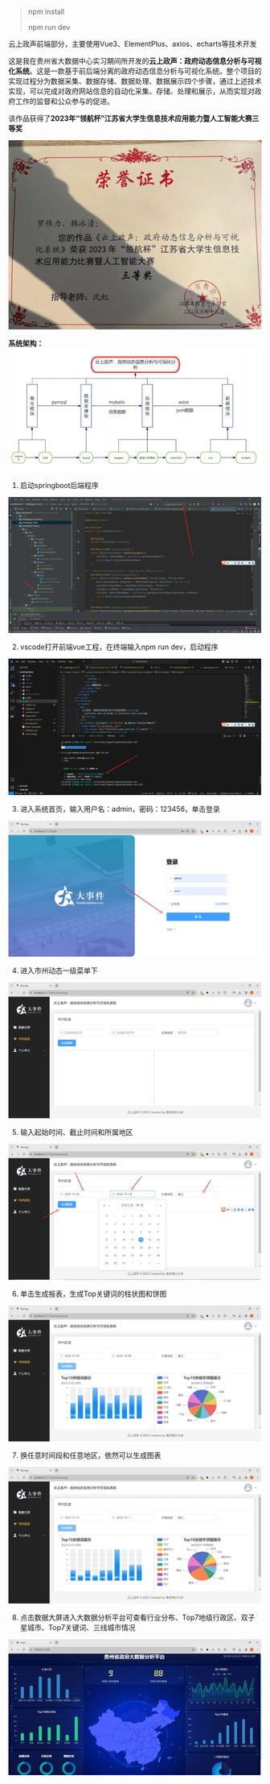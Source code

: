 

> npm install
>
> npm run dev

云上政声前端部分，主要使用Vue3、ElementPlus、axios、echarts等技术开发

这是我在贵州省大数据中心实习期间所开发的**云上政声：政府动态信息分析与可视化系统**。这是一款基于前后端分离的政府动态信息分析与可视化系统。整个项目的实现过程分为数据采集、数据存储、数据处理、数据展示四个步骤，通过上述技术实现，可以完成对政府网站信息的自动化采集、存储、处理和展示，从而实现对政府工作的监督和公众参与的促进。

该作品获得了**2023年“领航杯”江苏省大学生信息技术应用能力暨人工智能大赛三等奖**

![image-20240312213833023](README.assets/image-20240312213833023.png)



**系统架构：**![image-20240122152202004](README.assets/image-20240122152202004.png)

1. 启动springboot后端程序

![img](README.assets/wps1.jpg) 

 

2. vscode打开前端vue工程，在终端输入npm run dev，启动程序

![img](README.assets/wps2.jpg) 

 

3. 进入系统首页，输入用户名：admin，密码：123456，单击登录

![img](README.assets/wps3.jpg) 

 

4. 进入市州动态一级菜单下

![img](README.assets/wps4.jpg) 

 

5. 输入起始时间、截止时间和所属地区

![img](README.assets/wps5.jpg) 

 

6. 单击生成报表，生成Top关键词的柱状图和饼图

![img](README.assets/wps6.jpg) 

 

7. 换任意时间段和任意地区，依然可以生成图表

![img](README.assets/wps7.jpg) 

 

8. 点击数据大屏进入大数据分析平台可查看行业分布、Top7地级行政区、双子星城市、Top7关键词、三线城市情况

![img](README.assets/wps8.jpg) 
